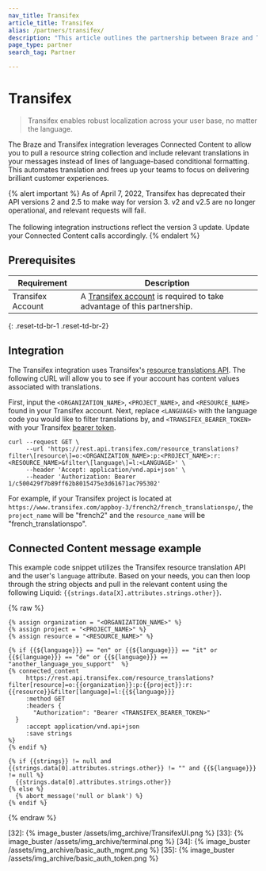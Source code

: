 ```yaml
---
nav_title: Transifex
article_title: Transifex
alias: /partners/transifex/
description: "This article outlines the partnership between Braze and Transifex, a localization platform that allows you to automate translation freeing up your teams to focus on delivering brilliant customer experiences."
page_type: partner
search_tag: Partner

---
```


# Transifex

> Transifex enables robust localization across your user base, no matter the language. 

The Braze and Transifex integration leverages Connected Content to allow you to pull a resource string collection and include relevant translations in your messages instead of lines of language-based conditional formatting. This automates translation and frees up your teams to focus on delivering brilliant customer experiences.

{% alert important %}
As of April 7, 2022, Transifex has deprecated their API versions 2 and 2.5 to make way for version 3. v2 and v2.5 are no longer operational, and relevant requests will fail. <br><br>The following integration instructions reflect the version 3 update. Update your Connected Content calls accordingly.
{% endalert %}

## Prerequisites

| Requirement| Description|
| ---| ---|
|Transifex Account | A [Transifex account](https://www.transifex.com/signin/) is required to take advantage of this partnership. |
{: .reset-td-br-1 .reset-td-br-2}

## Integration

The Transifex integration uses Transifex's [resource translations API](https://developers.transifex.com/reference/get_resource-translations). The following cURL will allow you to see if your account has content values associated with translations. 

First, input the `<ORGANIZATION_NAME>`, `<PROJECT_NAME>`, and `<RESOURCE_NAME>` found in your Transifex account. Next, replace `<LANGUAGE>` with the language code you would like to filter translations by, and `<TRANSIFEX_BEARER_TOKEN>` with your Transifex [bearer token](https://developers.transifex.com/reference/api-authentication).

```
curl --request GET \
     --url 'https://rest.api.transifex.com/resource_translations?filter\[resource\]=o:<ORGANIZATION_NAME>:p:<PROJECT_NAME>:r:<RESOURCE_NAME>&filter\[language\]=l:<LANGUAGE>' \
     --header 'Accept: application/vnd.api+json' \
     --header 'Authorization: Bearer 1/c500429f7b89ff62b8015475e3d61671ac795302'
```

For example, if your Transifex project is located at `https://www.transifex.com/appboy-3/french2/french_translationspo/`, the `project_name` will be "french2" and the `resource_name` will be "french_translationspo".

## Connected Content message example

This example code snippet utilizes the Transifex resource translation API and the user's `language` attribute. Based on your needs, you can then loop through the string objects and pull in the relevant content using the following Liquid: `{{strings.data[X].attributes.strings.other}}`.

{% raw %}
```
{% assign organization = "<ORGANIZATION_NAME>" %}
{% assign project = "<PROJECT_NAME>" %}
{% assign resource = "<RESOURCE_NAME>" %}

{% if {{${language}}} == "en" or {{${language}}} == "it" or {{${language}}} == "de" or {{${language}}} == "another_language_you_support"  %}
{% connected_content
     https://rest.api.transifex.com/resource_translations?filter[resource]=o:{{organization}}:p:{{project}}:r:{{resource}}&filter[language]=l:{{${language}}}
     :method GET
     :headers {
       "Authorization": "Bearer <TRANSIFEX_BEARER_TOKEN>"
  }
     :accept application/vnd.api+json
     :save strings
%}
{% endif %}

{% if {{strings}} != null and {{strings.data[0].attributes.strings.other}} != "" and {{${language}}} != null %}
  {{strings.data[0].attributes.strings.other}}
{% else %}
  {% abort_message('null or blank') %}
{% endif %}
```
{% endraw %}

[16]: [success@braze.com](mailto:success@braze.com)
[31]: https://docs.transifex.com/api/translation-strings
[32]: {% image_buster /assets/img_archive/TransifexUI.png %}
[33]: {% image_buster /assets/img_archive/terminal.png %}
[34]: {% image_buster /assets/img_archive/basic_auth_mgmt.png %}
[35]: {% image_buster /assets/img_archive/basic_auth_token.png %}
